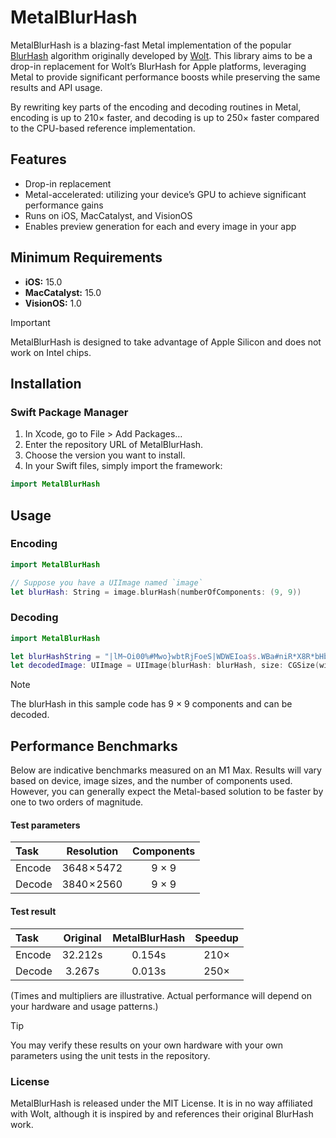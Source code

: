 # MetalBlurHash

MetalBlurHash is a blazing-fast Metal implementation of the popular [BlurHash](http://blurha.sh) algorithm originally developed by [Wolt](https://github.com/woltapp/blurhash). This library aims to be a drop-in replacement for Wolt’s BlurHash for Apple platforms, leveraging Metal to provide significant performance boosts while preserving the same results and API usage.

By rewriting key parts of the encoding and decoding routines in Metal, encoding is up to 210× faster, and decoding is up to 250× faster compared to the CPU-based reference implementation.

## Features
- Drop-in replacement
- Metal-accelerated: utilizing your device’s GPU to achieve significant performance gains
- Runs on iOS, MacCatalyst, and VisionOS
- Enables preview generation for each and every image in your app

## Minimum Requirements

- **iOS:** 15.0
- **MacCatalyst:** 15.0
- **VisionOS:** 1.0

> [!IMPORTANT]
> MetalBlurHash is designed to take advantage of Apple Silicon and does not work on Intel chips.

## Installation

### Swift Package Manager
1.	In Xcode, go to File > Add Packages…
2.	Enter the repository URL of MetalBlurHash.
3.	Choose the version you want to install.
4.	In your Swift files, simply import the framework:

```swift
import MetalBlurHash
```

## Usage

### Encoding

```swift
import MetalBlurHash

// Suppose you have a UIImage named `image`
let blurHash: String = image.blurHash(numberOfComponents: (9, 9))
```

### Decoding

```swift
import MetalBlurHash

let blurHashString = "|lM~Oi00%#Mwo}wbtRjFoeS|WDWEIoa$s.WBa#niR*X8R*bHbIawt7aeWVRjofs.R*R+axR+WBofs:ofjsofbFWBflfjogs:jsWCfQjZWCbHkCWVWVjbjtjsjsa|ayj@j[oLj[a|j?j[jZoLayWVWBayj[jtf6azWCafoL"
let decodedImage: UIImage = UIImage(blurHash: blurHash, size: CGSize(width: 3840, height: 2160))
```

> [!NOTE]
> The blurHash in this sample code has 9 × 9 components and can be decoded.

## Performance Benchmarks

Below are indicative benchmarks measured on an M1 Max. Results will vary based on device, image sizes, and the number of components used. However, you can generally expect the Metal-based solution to be faster by one to two orders of magnitude.

#### Test parameters
|  Task  |  Resolution | Components |
| :----- | :---------: | :--------: |
| Encode | 3648 × 5472 |    9 × 9   |
| Decode | 3840 × 2560 |    9 × 9   |

#### Test result
|  Task  | Original | MetalBlurHash | Speedup |
| :----- | :------: | :-----------: | :-----: |
| Encode |  32.212s |     0.154s    |  210×   |
| Decode |  3.267s  |     0.013s    |  250×   |

(Times and multipliers are illustrative. Actual performance will depend on your hardware and usage patterns.)

> [!TIP]
> You may verify these results on your own hardware with your own parameters using the unit tests in the repository.

### License

MetalBlurHash is released under the MIT License. It is in no way affiliated with Wolt, although it is inspired by and references their original BlurHash work.
